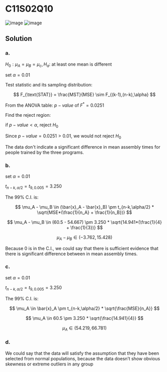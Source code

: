 # C11S02Q10
![image](https://github.com/user-attachments/assets/877cadcd-f8fb-44eb-9011-8392c9fd848b)
![image](https://github.com/user-attachments/assets/8293a1a5-ea84-45dc-8b5e-973c59dabae7)
## Solution
### a.
$H_0: \mu_A = \mu_B = \mu_c, H_a:$ at least one mean is different

set $\alpha = 0.01$

Test statistic and its sampling distribution:

$$
F_{\text{STAT}} = \frac{MST}{MSE} \sim F_{(k-1),(n-k),\alpha}
$$

From the ANOVA table: $p-value$ of $F^* = 0.0251$

Find the reject region:

if $p-value < \alpha$, reject $H_0$

Since $p-value = 0.0251 > 0.01$, we would not reject $H_0$

The data don't indicate a significant difference in mean assembly times for people trained by the three programs.

### b.
set $\alpha = 0.01$

$t_{n-k,\alpha/2} = t_{9,0.005} = 3.250$

The 99% C.I. is:

$$
\mu_A - \mu_B \in (\bar{x}_A - \bar{x}_B) \pm t_{n-k,\alpha/2} * \sqrt{MSE*(\frac{1}{n_A} + \frac{1}{n_B})}
$$

$$
\mu_A - \mu_B \in (60.5 - 54.667) \pm 3.250 * \sqrt{14.941*(\frac{1}{4} + \frac{1}{3})}
$$

$$
\mu_A - \mu_B \in (-3.762, 15.428)
$$

Because 0 is in the C.I., we could say that there is sufficient evidence that there is significant difference between in mean assembly times.

### c.
set $\alpha = 0.01$

$t_{n-k,\alpha/2} = t_{9,0.005} = 3.250$

The 99% C.I. is:

$$
\mu_A \in \bar{x}_A \pm t_{n-k,\alpha/2} * \sqrt{\frac{MSE}{n_A}}
$$

$$
\mu_A \in 60.5 \pm 3.250 * \sqrt{\frac{14.941}{4}}
$$

$$
\mu_A \in (54.219, 66.781)
$$

### d.
We could say that the data will satisfy the assumption that they have been selected from normal populations, because the data doesn’t show obvious skewness or extreme outliers in any group
